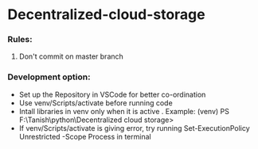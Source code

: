 # Decentralized-cloud-storage

### Rules:
1. Don't commit on master branch


### Development option:
* Set up the Repository in VSCode for better co-ordination
* Use venv/Scripts/activate before running code
* Intall libraries in venv only when it is active . Example: (venv) PS F:\Tanish\python\Decentralized cloud storage>
* If venv/Scripts/activate is giving error, try running Set-ExecutionPolicy Unrestricted -Scope Process in terminal

